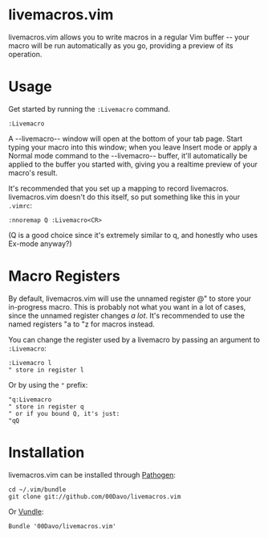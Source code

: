 # livemacros.vim

livemacros.vim allows you to write macros in a regular Vim buffer -- your macro
will be run automatically as you go, providing a preview of its operation.

# Usage

Get started by running the `:Livemacro` command.

    :Livemacro

A --livemacro-- window will open at the bottom of your tab page. Start typing
your macro into this window; when you leave Insert mode or apply a Normal mode
command to the --livemacro-- buffer, it'll automatically be applied to the
buffer you started with, giving you a realtime preview of your macro's result.

It's recommended that you set up a mapping to record livemacros. livemacros.vim
doesn't do this itself, so put something like this in your `.vimrc`:

    :nnoremap Q :Livemacro<CR>

(Q is a good choice since it's extremely similar to q, and honestly who uses
Ex-mode anyway?)

# Macro Registers

By default, livemacros.vim will use the unnamed register @" to store your
in-progress macro. This is probably not what you want in a lot of cases, since
the unnamed register changes *a lot*. It's recommended to use the named
registers "a to "z for macros instead.

You can change the register used by a livemacro by passing an argument to
`:Livemacro`:

    :Livemacro l
    " store in register l

Or by using the `"` prefix:

    "q:Livemacro
    " store in register q
    " or if you bound Q, it's just:
    "qQ

# Installation

livemacros.vim can be installed through [Pathogen](https://github.com/tpope/vim-pathogen):

    cd ~/.vim/bundle
    git clone git://github.com/00Davo/livemacros.vim

Or [Vundle](https://github.com/gmarik/vundle):

    Bundle '00Davo/livemacros.vim'
